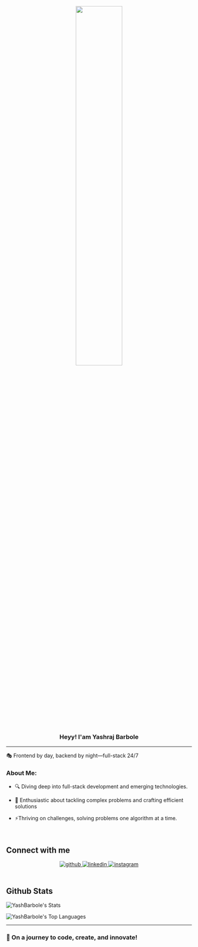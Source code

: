 <div align="center">
<img src="https://i.redd.it/n8agw6z2smyb1.gif" align="center" style="width: 50%" />
</div>  
  

### <div align="center">Heyy! I'am Yashraj Barbole 
-----------------------------------------------------------------
🎭 Frontend by day, backend by night—full-stack 24/7</div>  
  



### About Me:  
- 🔍 Diving deep into full-stack development and emerging technologies.  
  

- 🧩 Enthusiastic about tackling complex problems and crafting efficient solutions  
  

- ⚡Thriving on challenges, solving problems one algorithm at a time.  
  

<br/>  


## Connect with me  
<div align="center">
<a href="https://github.com/https://github.com/YashBarbole" target="_blank">
<img src=https://img.shields.io/badge/github-%2324292e.svg?&style=for-the-badge&logo=github&logoColor=white alt=github style="margin-bottom: 5px;" />
</a>
<a href="https://linkedin.com/in/https://www.linkedin.com/in/yash-barbole-a2901325a/" target="_blank">
<img src=https://img.shields.io/badge/linkedin-%231E77B5.svg?&style=for-the-badge&logo=linkedin&logoColor=white alt=linkedin style="margin-bottom: 5px;" />
</a>
<a href="https://instagram.com/yash_barbole" target="_blank">
<img src=https://img.shields.io/badge/instagram-%23000000.svg?&style=for-the-badge&logo=instagram&logoColor=white alt=instagram style="margin-bottom: 5px;" />
</a>  
</div>  
  

<br/>  


## Github Stats  
![YashBarbole's Stats](https://github-readme-stats.vercel.app/api?username=YashBarbole&theme=vue-dark&show_icons=true&hide_border=true&count_private=true)

![YashBarbole's Top Languages](https://github-readme-stats.vercel.app/api/top-langs/?username=YashBarbole&theme=vue-dark&show_icons=true&hide_border=true&layout=compact)

----
<h3>🚀 On a journey to code, create, and innovate! </h3>
